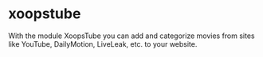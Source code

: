 xoopstube
=========

With the module XoopsTube you can add and categorize movies from sites like YouTube, DailyMotion, LiveLeak, etc. to your website.
